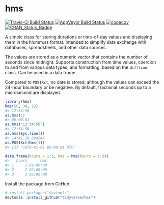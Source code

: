 
hms
===

[![Travis-CI Build Status](https://travis-ci.org/tidyverse/hms.svg?branch=master)](https://travis-ci.org/tidyverse/hms) [![AppVeyor Build Status](https://ci.appveyor.com/api/projects/status/github/tidyverse/hms?branch=master&svg=true)](https://ci.appveyor.com/project/tidyverse/hms) [![codecov](https://codecov.io/gh/tidyverse/hms/branch/master/graph/badge.svg)](https://codecov.io/gh/tidyverse/hms) [![CRAN\_Status\_Badge](http://www.r-pkg.org/badges/version/hms)](https://cran.r-project.org/package=hms)

A simple class for storing durations or time-of-day values and displaying them in the hh:mm:ss format. Intended to simplify data exchange with databases, spreadsheets, and other data sources.

The values are stored as a numeric vector that contains the number of seconds since midnight. Supports construction from time values, coercion to and from various data types, and formatting, based on the `difftime` class. Can be used in a data frame.

Compared to `POSIXct`, no date is stored, although the values can exceed the 24-hour boundary or be negative. By default, fractional seconds up to a microsecond are displayed.

``` r
library(hms)
hms(56, 34, 12)
#> 12:34:56
as.hms(1)
#> 00:00:01
as.hms("12:34:56")
#> 12:34:56
as.hms(Sys.time())
#> 14:41:28.004544
as.POSIXct(hms(1))
#> [1] "1970-01-01 00:00:01 UTC"

data.frame(hours = 1:3, hms = hms(hours = 1:3))
#>   hours      hms
#> 1     1 01:00:00
#> 2     2 02:00:00
#> 3     3 03:00:00
```

Install the package from GitHub:

``` r
# install.packages("devtools")
devtools::install_github("tidyverse/hms")
```
